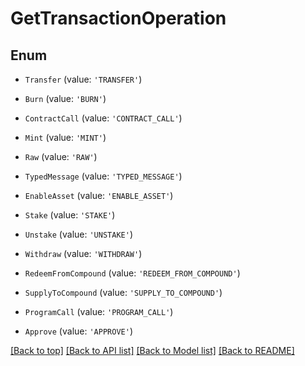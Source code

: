 # GetTransactionOperation

## Enum


* `Transfer` (value: `'TRANSFER'`)

* `Burn` (value: `'BURN'`)

* `ContractCall` (value: `'CONTRACT_CALL'`)

* `Mint` (value: `'MINT'`)

* `Raw` (value: `'RAW'`)

* `TypedMessage` (value: `'TYPED_MESSAGE'`)

* `EnableAsset` (value: `'ENABLE_ASSET'`)

* `Stake` (value: `'STAKE'`)

* `Unstake` (value: `'UNSTAKE'`)

* `Withdraw` (value: `'WITHDRAW'`)

* `RedeemFromCompound` (value: `'REDEEM_FROM_COMPOUND'`)

* `SupplyToCompound` (value: `'SUPPLY_TO_COMPOUND'`)

* `ProgramCall` (value: `'PROGRAM_CALL'`)

* `Approve` (value: `'APPROVE'`)



[[Back to top]](#) [[Back to API list]](../../README.md#documentation-for-api-endpoints) [[Back to Model list]](../../README.md#documentation-for-models) [[Back to README]](../../README.md)
